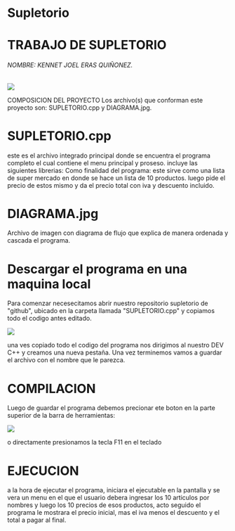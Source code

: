 # Supletorio
# TRABAJO DE SUPLETORIO 

###### NOMBRE: KENNET JOEL ERAS QUIÑONEZ.   
![]( https://avatars.githubusercontent.com/u/86111667?s=400&u=48cf8f17e88b49332f60e94c6507ff2ecbec3d0b&v=4)
 
 COMPOSICION DEL PROYECTO 
 Los archivo(s) que conforman este proyecto son: SUPLETORIO.cpp y DIAGRAMA.jpg.
 
#  SUPLETORIO.cpp
este es el archivo integrado principal donde se encuentra el programa completo el cual contiene el menu principal y proseso.
incluye las siguientes librerias: 
Como finalidad del programa: este sirve como una lista de super mercado en donde se hace un lista de 10 productos. luego pide el precio de estos mismo y da el precio total con iva y descuento incluido. 
 # DIAGRAMA.jpg
 Archivo de imagen con diagrama de flujo que explica de manera ordenada y cascada el programa.
 

# Descargar el programa en una maquina local
Para comenzar necesecitamos abrir nuestro repositorio supletorio  de "github", ubicado en la carpeta llamada "SUPLETORIO.cpp" y copiamos todo el codigo antes editado.

![](https://lh3.googleusercontent.com/pieauVk_Nr1jJNBcc_PEJ1ypTBJagu_FxTHBzeYqq3ugqN06KDlA3HFtMcINcM8PSrO3tQk=s170)

una ves copiado todo el codigo del programa nos dirigimos al nuestro DEV C++ y creamos una nueva pestaña.
Una vez terminemos vamos a guardar el archivo con el nombre que le parezca. 
# COMPILACION
Luego de guardar el  programa debemos precionar ete boton en la parte superior de la barra de herramientas:

![](https://lh3.googleusercontent.com/AcH-hnymB3fNUUZBw50ASjjMIPj08MMrfgq3iwUo1OU9n7ZSwSjfm41kdjvbHze_CYHmqgs=s119)

o directamente presionamos la tecla F11 en el teclado
# EJECUCION 
a la hora de ejecutar el programa, iniciara el ejecutable en la pantalla y se vera un menu en el que el usuario debera ingresar los 10 articulos por nombres y luego los 10 precios de esos productos, acto seguido el programa le mostrara el precio inicial, mas el iva menos el descuento y el total a pagar al final.
